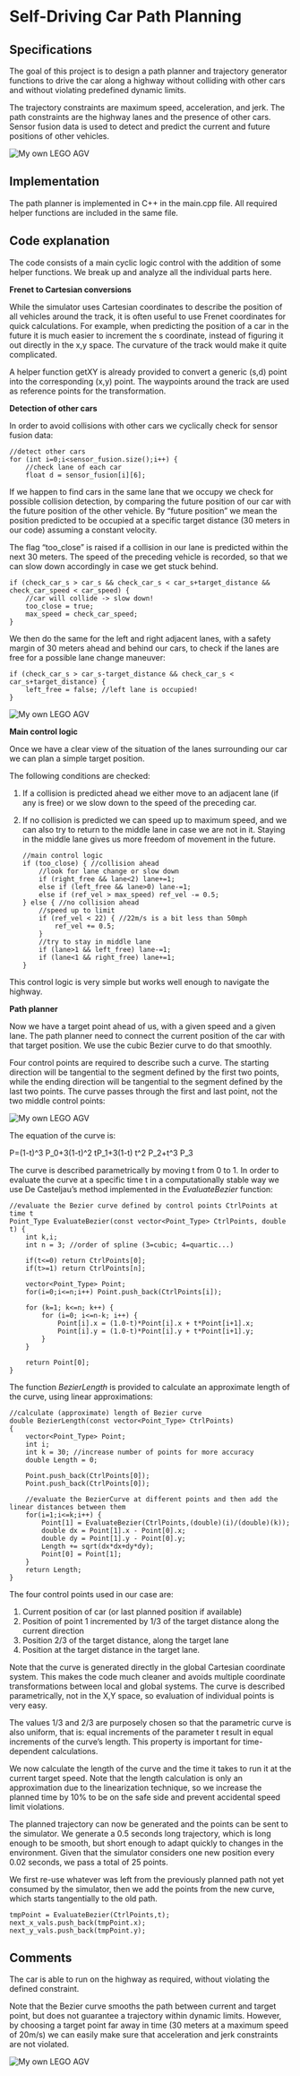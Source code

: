 # Self-Driving Car Path Planning #

## Specifications ##
The goal of this project is to design a path planner and trajectory generator functions to drive the car along a highway without colliding with other cars and without violating predefined dynamic limits.

The trajectory constraints are maximum speed, acceleration, and jerk. The path constraints are the highway lanes and the presence of other cars.
Sensor fusion data is used to detect and predict the current and future positions of other vehicles.

![My own LEGO AGV](screenshot.jpg)

## Implementation ##

The path planner is implemented in C++ in the main.cpp file. All required helper functions are included in the same file.

## Code explanation ##

The code consists of a main cyclic logic control with the addition of some helper functions. We break up and analyze all the individual parts here.

**Frenet to Cartesian conversions**

While the simulator uses Cartesian coordinates to describe the position of all vehicles around the track, it is often useful to use Frenet coordinates for quick calculations.
For example, when predicting the position of a car in the future it is much easier to increment the s coordinate, instead of figuring it out directly in the x,y space. The curvature of the track would make it quite complicated.

A helper function getXY is already provided to convert a generic (s,d) point into the corresponding (x,y) point. The waypoints around the track are used as reference points for the transformation.

**Detection of other cars**

In order to avoid collisions with other cars we cyclically check for sensor fusion data:

    //detect other cars
    for (int i=0;i<sensor_fusion.size();i++) {			
		//check lane of each car
		float d = sensor_fusion[i][6];

If we happen to find cars in the same lane that we occupy we check for possible collision detection, by comparing the future position of our car with the future position of the other vehicle. By “future position” we mean the position predicted to be occupied at a specific target distance (30 meters in our code) assuming a constant velocity.

The flag “too_close” is raised if a collision in our lane is predicted within the next 30 meters. The speed of the preceding vehicle is recorded, so that we can slow down accordingly in case we get stuck behind.

	if (check_car_s > car_s && check_car_s < car_s+target_distance && check_car_speed < car_speed) {
		//car will collide -> slow down!
		too_close = true;
		max_speed = check_car_speed;
	}

We then do the same for the left and right adjacent lanes, with a safety margin of 30 meters ahead and behind our cars, to check if the lanes are free for a possible lane change maneuver:

	if (check_car_s > car_s-target_distance && check_car_s < car_s+target_distance) {
		left_free = false; //left lane is occupied!
	}

![My own LEGO AGV](left_pass2.jpg)

**Main control logic**

Once we have a clear view of the situation of the lanes surrounding our car we can plan a simple target position.

The following conditions are checked:

1.	If a collision is predicted ahead we either move to an adjacent lane (if any is free) or we slow down to the speed of the preceding car.
2.	If no collision is predicted we can speed up to maximum speed, and we can also try to return to the middle lane in case we are not in it. Staying in the middle lane gives us more freedom of movement in the future.
	
		//main control logic
		if (too_close) { //collision ahead
			//look for lane change or slow down
			if (right_free && lane<2) lane+=1;
			else if (left_free && lane>0) lane-=1;
			else if (ref_vel > max_speed) ref_vel -= 0.5;
		} else { //no collision ahead
			//speed up to limit
			if (ref_vel < 22) { //22m/s is a bit less than 50mph
				ref_vel += 0.5;
			}
			//try to stay in middle lane
			if (lane>1 && left_free) lane-=1;
			if (lane<1 && right_free) lane+=1;
		}

This control logic is very simple but works well enough to navigate the highway.

**Path planner**

Now we have a target point ahead of us, with a given speed and a given lane. The path planner need to connect the current position of the car with that target position. We use the cubic Bezier curve to do that smoothly.

Four control points are required to describe such a curve. The starting direction will be tangential to the segment defined by the first two points, while the ending direction will be tangential to the segment defined by the last two points. The curve passes through the first and last point, not the two middle control points:

![My own LEGO AGV](cubicBezier.png)
 
The equation of the curve is:

P=(1-t)^3 P_0+3(1-t)^2 tP_1+3(1-t) t^2 P_2+t^3 P_3

The curve is described parametrically by moving t from 0 to 1. In order to evaluate the curve at a specific time t in a computationally stable way we use De Casteljau’s method implemented in the *EvaluateBezier* function:

	//evaluate the Bezier curve defined by control points CtrlPoints at time t
	Point_Type EvaluateBezier(const vector<Point_Type> CtrlPoints, double t) {
		int k,i;
		int n = 3; //order of spline (3=cubic; 4=quartic...)
	
		if(t<=0) return CtrlPoints[0];
		if(t>=1) return CtrlPoints[n];
		
		vector<Point_Type> Point;	
		for(i=0;i<=n;i++) Point.push_back(CtrlPoints[i]);
		
		for (k=1; k<=n; k++) {
			for (i=0; i<=n-k; i++) {
				Point[i].x = (1.0-t)*Point[i].x + t*Point[i+1].x;
				Point[i].y = (1.0-t)*Point[i].y + t*Point[i+1].y;
			}
		}
		
		return Point[0];
	}

The function *BezierLength* is provided to calculate an approximate length of the curve, using linear approximations:

	//calculate (approximate) length of Bezier curve
	double BezierLength(const vector<Point_Type> CtrlPoints)
	{
		vector<Point_Type> Point;
		int i;
		int k = 30; //increase number of points for more accuracy
		double Length = 0;
		
		Point.push_back(CtrlPoints[0]);
		Point.push_back(CtrlPoints[0]);
		
		//evaluate the BezierCurve at different points and then add the linear distances between them
		for(i=1;i<=k;i++) {
			Point[1] = EvaluateBezier(CtrlPoints,(double)(i)/(double)(k));
			double dx = Point[1].x - Point[0].x;
			double dy = Point[1].y - Point[0].y;
			Length += sqrt(dx*dx+dy*dy);
			Point[0] = Point[1];
		}
		return Length;
	}

The four control points used in our case are:

1.	Current position of car (or last planned position if available)
2.	Position of point 1 incremented by 1/3 of the target distance along the current direction
3.	Position 2/3 of the target distance, along the target lane
4.	Position at the target distance in the target lane.

Note that the curve is generated directly in the global Cartesian coordinate system. This makes the code much cleaner and avoids multiple coordinate transformations between local and global systems. The curve is described parametrically, not in the X,Y space, so evaluation of individual points is very easy.

The values 1/3 and 2/3 are purposely chosen so that the parametric curve is also uniform, that is: equal increments of the parameter t result in equal increments of the curve’s length. This property is important for time-dependent calculations.

We now calculate the length of the curve and the time it takes to run it at the current target speed. Note that the length calculation is only an approximation due to the linearization technique, so we increase the planned time by 10% to be on the safe side and prevent accidental speed limit violations.

The planned trajectory can now be generated and the points can be sent to the simulator. We generate a 0.5 seconds long trajectory, which is long enough to be smooth, but short enough to adapt quickly to changes in the environment. Given that the simulator considers one new position every 0.02 seconds, we pass a total of 25 points.

We first re-use whatever was left from the previously planned path not yet consumed by the simulator, then we add the points from the new curve, which starts tangentially to the old path.

	tmpPoint = EvaluateBezier(CtrlPoints,t);
	next_x_vals.push_back(tmpPoint.x);
	next_y_vals.push_back(tmpPoint.y);

## Comments ##

The car is able to run on the highway as required, without violating the defined constraint.

Note that the Bezier curve smooths the path between current and target point, but does not guarantee a trajectory within dynamic limits. However, by choosing a target point far away in time (30 meters at a maximum speed of 20m/s) we can easily make sure that acceleration and jerk constraints are not violated.

![My own LEGO AGV](right_pass.jpg)
